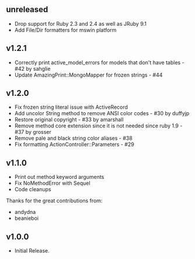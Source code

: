 ## unreleased
  - Drop support for Ruby 2.3 and 2.4 as well as JRuby 9.1
  - Add File/Dir formatters for mswin platform

## v1.2.1
  - Correctly print active_model_errors for models that don't have tables - #42 by sahglie
  - Update AmazingPrint::MongoMapper for frozen strings - #44

## v1.2.0

  - Fix frozen string literal issue with ActiveRecord
  - Add uncolor String method to remove ANSI color codes - #30 by duffyjp
  - Restore original copyright - #33 by amarshall
  - Remove method core extension since it is not needed since ruby 1.9 - #37 by grosser
  - Remove pale and black string color aliases - #38
  - Fix formatting ActionController::Parameters - #29


## v1.1.0
  - Print out method keyword arguments
  - Fix NoMethodError with Sequel
  - Code cleanups

Thanks for the great contributions from:

  - andydna
  - beanieboi



## v1.0.0
  - Initial Release.
